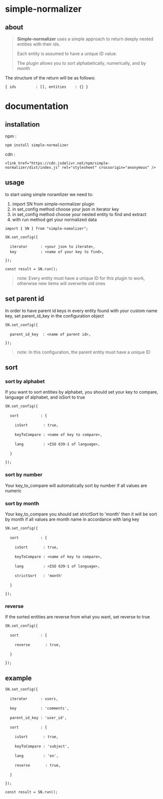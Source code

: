 # simple-normalizer

## about
> **Simple-normalizer** uses a simple approach to return deeply nested entities with their ids.
> 
> Each entity is assumed to have a unique ID value.
> 
> The plugin allows you to sort alphabetically, numerically, and by month
> 

 The structure of the return will be as follows:

`
{
    ids         : [],
    entities    : {}
}
`

# documentation

## installation
npm :

 `
   npm install simple-normalizer
 `

cdn :

`<link href="https://cdn.jsdelivr.net/npm/simple-normalizer/dist/index.js" rel="stylesheet" crossorigin="anonymous" />`

## usage

to start using simple noramlizer we need to:

1. import SN from simple-normalizer plugin
2. in set_config method choose your json in iterator key 
3. in set_config method choose your nested entity to find and extract
4. with run method get your normalized data

```import { SN } from "simple-nomalizer";```

`SN.set_config({`

&nbsp; &nbsp; `iterator      : <your json to iterate>,`   
&nbsp; &nbsp; `key           : <name of your key to find>,`
    
`});`

`const result = SN.run();`

> note: Every entity must have a unique ID for this plugin to work, otherwise new items will overwrite old ones
 
## set parent id

In order to have parent id keys in every entity found with your custom name key, set parent_id_key in the configuration object

`SN.set_config({`

&nbsp; &nbsp; `parent_id_key  : <name of parent id>,`
    
`});`

> note: In this configuration, the parent entity must have a unique ID

## sort 

### sort by alphabet

If you want to sort entities by alphabet, you should set your key to compare, language of alphabet, and isSort to true

`SN.set_config({`
    
&nbsp; &nbsp; `sort          : {`

&nbsp; &nbsp; &nbsp; &nbsp; `isSort       : true,`

&nbsp; &nbsp; &nbsp; &nbsp; `keyToCompare : <name of key to compare>,`

&nbsp; &nbsp; &nbsp; &nbsp; `lang         : <ISO 639-1 of language>,`
    
&nbsp; &nbsp; `}`

`});`

### sort by number 

Your key_to_compare will automatically sort by number if all values are numeric

### sort by month 

Your key_to_compare you should set strictSort to 'month' then it will be sort by month if all values are month name in accordance with lang key

`SN.set_config({`
    
&nbsp; &nbsp; `sort          : {`

&nbsp; &nbsp; &nbsp; &nbsp; `isSort       : true,`

&nbsp; &nbsp; &nbsp; &nbsp; `keyToCompare : <name of key to compare>,`

&nbsp; &nbsp; &nbsp; &nbsp; `lang         : <ISO 639-1 of language>,`
    
&nbsp; &nbsp; &nbsp; &nbsp; `strictSort   : 'month'`

&nbsp; &nbsp; `}`

`});`

### reverse 

If the sorted entities are reverse from what you want, set reverse to true 


`SN.set_config({`
    
&nbsp; &nbsp; `sort          : {`

&nbsp; &nbsp; &nbsp; &nbsp; `reverse       : true,`

&nbsp; &nbsp; `}`

`});`


## example


`SN.set_config({`

&nbsp; &nbsp; `iterator      : users,`   

&nbsp; &nbsp; `key           : 'comments',`

&nbsp; &nbsp; `parent_id_key : 'user_id',`

&nbsp; &nbsp; `sort          : {`

&nbsp; &nbsp; &nbsp; &nbsp; `isSort       : true,`

&nbsp; &nbsp; &nbsp; &nbsp; `keyToCompare : 'subject',`

&nbsp; &nbsp; &nbsp; &nbsp; `lang         : 'en',`

&nbsp; &nbsp; &nbsp; &nbsp; `reverse       : true,`

&nbsp; &nbsp; `}`

`});`

`const result = SN.run();`